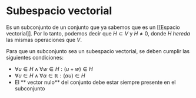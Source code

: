 # Subespacio vectorial
Es un subconjunto de un conjunto que ya sabemos que es un [[Espacio vectorial]]. Por lo tanto, podemos decir que $H \subset V$ y $H \neq 0$, donde $H$ *hereda* las mismas operaciones que $V$.

Para que un subconjunto sea un subespacio vectorial, se deben cumplir las siguientes condiciones:
- $\forall u \in H \land \forall w \in H : (u+w) \in H$
- $\forall u \in H \land \forall \alpha \in \mathbb{R} : (\alpha u) \in H$
- El ** vector nulo** del conjunto debe estar siempre presente en el subconjunto
